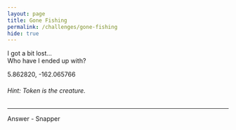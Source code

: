 ```yaml
---
layout: page
title: Gone Fishing
permalink: /challenges/gone-fishing
hide: true
---
```


I got a bit lost...  
Who have I ended up with?

5.862820, -162.065766

###### Hint: Token is the creature.

---

Answer - Snapper